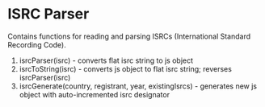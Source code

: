 # ISRC Parser

Contains functions for reading and parsing ISRCs (International Standard Recording Code).

1. isrcParser(isrc) - converts flat isrc string to js object
2. isrcToString(isrc) - converts js object to flat isrc string; reverses isrcParser(isrc)
3. isrcGenerate(country, registrant, year, existingIsrcs) - generates new js object with auto-incremented isrc designator

